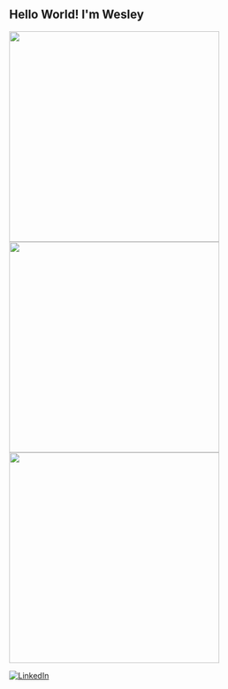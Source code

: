 ## Hello World! I'm Wesley 


<img width = "380" src="https://github-readme-stats.vercel.app/api?username=Im-Wesley-Cardoso&theme=dracula&show_icons=true&hide_border=false&count_private=true"></br>
<img width = "380" src="https://github-readme-streak-stats.herokuapp.com/?user=Im-Wesley-Cardoso&theme=dracula&hide_border=false"></br>
<img width = "380" src="https://github-readme-stats.vercel.app/api/top-langs/?username=Im-Wesley-Cardoso&theme=dracula&show_icons=true&hide_border=false&layout=compact">

[![LinkedIn](https://img.shields.io/badge/LinkedIn-0077b5?style=for-the-badge&logo=linkedin&logoColor=white)](https://www.linkedin.com/in/wesley-cardoso/)
